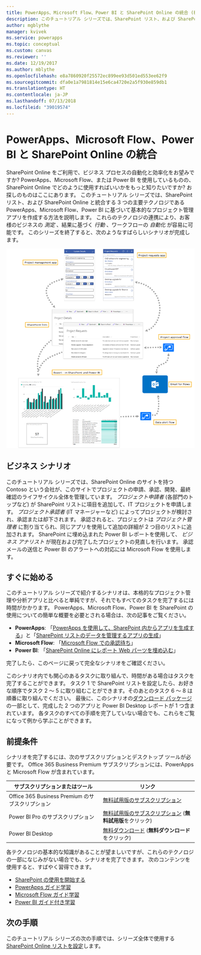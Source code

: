 ```yaml
---
title: PowerApps、Microsoft Flow、Power BI と SharePoint Online の統合 (概要) | Microsoft Docs
description: このチュートリアル シリーズでは、SharePoint リスト、および SharePoint Online と統合する 3 つの主要テクノロジである PowerApps、Microsoft Flow、Power BI に基づいて基本的なプロジェクト管理アプリを作成する方法を説明します。
author: mgblythe
manager: kvivek
ms.service: powerapps
ms.topic: conceptual
ms.custom: canvas
ms.reviewer: ''
ms.date: 12/19/2017
ms.author: mblythe
ms.openlocfilehash: e8a7860920f25572ec899ee93d501ed553ee62f9
ms.sourcegitcommit: dfa0e1a7981814e15e6ca4720e2a5f930e859db1
ms.translationtype: HT
ms.contentlocale: ja-JP
ms.lasthandoff: 07/13/2018
ms.locfileid: "39019574"
---
```

# <a name="integrate-powerapps-microsoft-flow-and-power-bi-with-sharepoint-online"></a>PowerApps、Microsoft Flow、Power BI と SharePoint Online の統合
SharePoint Online をご利用で、ビジネス プロセスの自動化と効率化をお望みですか? PowerApps、Microsoft Flow、または Power BI を使用しているものの、SharePoint Online でどのように使用すればいいかをもっと知りたいですか? お探しのものはここにあります。 このチュートリアル シリーズでは、SharePoint リスト、および SharePoint Online と統合する 3 つの主要テクノロジである PowerApps、Microsoft Flow、Power BI に基づいて基本的なプロジェクト管理アプリを作成する方法を説明します。 これらのテクノロジの連携により、お客様のビジネスの *測定* 、結果に基づく *行動* 、ワークフローの *自動化* が容易に可能です。 このシリーズを終了すると、次のようなすばらしいシナリオが完成します。

![完成シナリオの図](./media/sharepoint-scenario-intro/composite-with-background.png)

## <a name="business-scenario"></a>ビジネス シナリオ
このチュートリアル シリーズでは、SharePoint Online のサイトを持つ Contoso という会社が、このサイトでプロジェクトの申請、承認、開発、最終確認のライフサイクル全体を管理しています。 *プロジェクト申請者* (各部門のトップなど) が SharePoint リストに項目を追加して、IT プロジェクトを申請します。 *プロジェクト承認者* (IT マネージャーなど) によってプロジェクトが検討され、承認または却下されます。 承認されると、プロジェクトは *プロジェクト管理者* に割り当てられ、同じアプリを使用して追加の詳細が 2 つ目のリストに追加されます。 SharePoint に埋め込まれた Power BI レポートを使用して、  *ビジネス アナリスト* が現在および完了したプロジェクトの見直しを行います。  承認メールの送信と Power BI のアラートへの対応には Microsoft Flow を使用します。

## <a name="getting-started-quickly"></a>すぐに始める
このチュートリアル シリーズで紹介するシナリオは、本格的なプロジェクト管理や分析アプリと比べると単純ですが、それでもすべてのタスクを完了するには時間がかかります。 PowerApps、Microsoft Flow、Power BI を SharePoint の使用についての簡単な概要を必要とされる場合は、次の記事をご覧ください。

* **PowerApps**: 「[PowerApps を使用して、SharePoint 内からアプリを生成する](generate-app-from-sharepoint-list-interface.md)」と「[SharePoint リストのデータを管理するアプリの生成](app-from-sharepoint.md)」
* **Microsoft Flow**: 「[Microsoft Flow での承認待ち](https://docs.microsoft.com/flow/wait-for-approvals)」
* **Power BI**: 「[SharePoint Online にレポート Web パーツを埋め込む](https://docs.microsoft.com/power-bi/service-embed-report-spo)」

完了したら、このページに戻って完全なシナリオをご確認ください。

このシナリオ内でも関心のあるタスクに取り組んで、時間がある場合はタスクを完了することができます。 タスク 1 で SharePoint リストを設定したら、お好きな順序でタスク 2 ～ 5 に取り組むことができます。そのあとのタスク 6 ～ 8 は順番に取り組んでください。 最後に、このシナリオの[ダウンロード パッケージ](https://aka.ms/o4ia0f)の一部として、完成した 2 つのアプリと Power BI Desktop レポートが 1 つ含まれています。 各タスクのすべての手順を完了していない場合でも、これらをご覧になって例から学ぶことができます。

## <a name="prerequisites"></a>前提条件
シナリオを完了するには、次のサブスクリプションとデスクトップ ツールが必要です。 Office 365 Business Premium サブスクリプションには、PowerApps と Microsoft Flow が含まれています。

| **サブスクリプションまたはツール** | **リンク** |
| --- | --- |
| Office 365 Business Premium のサブスクリプション |[無料試用版のサブスクリプション](https://signup.microsoft.com/Signup?OfferId=467eab54-127b-42d3-b046-3844b860bebf&dl=O365_BUSINESS_PREMIUM&ali=1) |
| Power BI Pro のサブスクリプション |[無料試用版のサブスクリプション](https://powerbi.microsoft.com/get-started/) (**無料試用版**をクリック) |
| Power BI Desktop |[無料ダウンロード](https://powerbi.microsoft.com/get-started/) (**無料ダウンロード**をクリック) |

各テクノロジの基本的な知識があることが望ましいですが、これらのテクノロジの一部になじみがない場合でも、シナリオを完了できます。 次のコンテンツを使用すると、すばやく習得できます。

* [SharePoint の使用を開始する](https://support.office.com/article/Get-started-with-SharePoint-909ec2f0-05c8-4e92-8ad3-3f8b0b6cf261)
* [PowerApps ガイド学習](../../guided-learning/index.md)
* [Microsoft Flow ガイド学習](https://docs.microsoft.com/flow/guided-learning/)
* [Power BI ガイド付き学習](https://docs.microsoft.com/power-bi/guided-learning/)

## <a name="next-steps"></a>次の手順
このチュートリアル シリーズの次の手順では、シリーズ全体で使用する [SharePoint Online リストを設定](sharepoint-scenario-setup.md)します。

